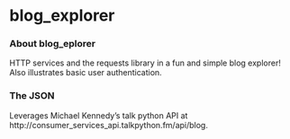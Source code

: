 # blog_explorer
<h3>About blog_eplorer</h3>
HTTP services and the requests library in a fun and simple blog explorer! Also illustrates basic user authentication.
<h3>The JSON</h3>
<p>Leverages Michael Kennedy’s talk python API at http://consumer_services_api.talkpython.fm/api/blog.</p>

